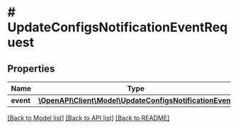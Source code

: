 # # UpdateConfigsNotificationEventRequest

## Properties

Name | Type | Description | Notes
------------ | ------------- | ------------- | -------------
**event** | [**\OpenAPI\Client\Model\UpdateConfigsNotificationEvent**](UpdateConfigsNotificationEvent.md) |  |

[[Back to Model list]](../../README.md#models) [[Back to API list]](../../README.md#endpoints) [[Back to README]](../../README.md)
